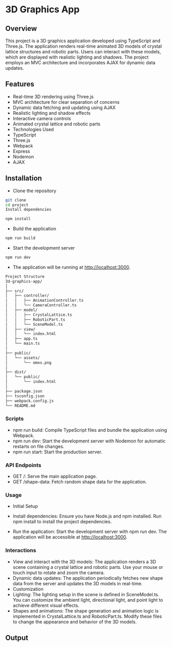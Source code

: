 # 3D Graphics App

## Overview

This project is a 3D graphics application developed using TypeScript and Three.js. The application renders real-time animated 3D models of crystal lattice structures and robotic parts. Users can interact with these models, which are displayed with realistic lighting and shadows. The project employs an MVC architecture and incorporates AJAX for dynamic data updates.

## Features

- Real-time 3D rendering using Three.js
- MVC architecture for clear separation of concerns
- Dynamic data fetching and updating using AJAX
- Realistic lighting and shadow effects
- Interactive camera controls
- Animated crystal lattice and robotic parts
- Technologies Used
- TypeScript
- Three.js
- Webpack
- Express
- Nodemon
- AJAX

## Installation

- Clone the repository

```bash
git clone 
cd project
Install dependencies
```

```bash
npm install
```

- Build the application

```bash
npm run build
```

- Start the development server

```bash
npm run dev
```

- The application will be running at <http://localhost:3000>.

```bash
Project Structure
3d-graphics-app/
│
├── src/
│   ├── controller/
│   │   ├── AnimationController.ts
│   │   └── CameraController.ts
│   ├── model/
│   │   ├── CrystalLattice.ts
│   │   ├── RoboticPart.ts
│   │   └── SceneModel.ts
│   ├── view/
│   │   └── index.html
│   ├── app.ts
│   └── main.ts
│
├── public/
│   └── assets/
│       └── omos.png
│
├── dist/
│   └── public/
│       └── index.html
│
├── package.json
├── tsconfig.json
├── webpack.config.js
└── README.md
```

### Scripts

- npm run build: Compile TypeScript files and bundle the application using Webpack.
- npm run dev: Start the development server with Nodemon for automatic restarts on file changes.
- npm run start: Start the production server.

### API Endpoints

- GET /: Serve the main application page.
- GET /shape-data: Fetch random shape data for the application.

### Usage

- Initial Setup
- Install dependencies: Ensure you have Node.js and npm installed. Run npm install to install the project dependencies.

- Run the application: Start the development server with npm run dev. The application will be accessible at <http://localhost:3000>.

### Interactions

- View and interact with the 3D models: The application renders a 3D scene containing a crystal lattice and robotic parts. Use your mouse or touch input to rotate and zoom the camera.
- Dynamic data updates: The application periodically fetches new shape data from the server and updates the 3D models in real-time.
- Customization
- Lighting: The lighting setup in the scene is defined in SceneModel.ts. You can customize the ambient light, directional light, and point light to achieve different visual effects.
- Shapes and animations: The shape generation and animation logic is implemented in CrystalLattice.ts and RoboticPart.ts. Modify these files to change the appearance and behavior of the 3D models.

## Output

[](./src/public/assets/threejs.gif)
